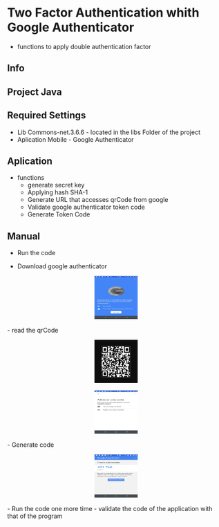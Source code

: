 # Two Factor Authentication whith Google Authenticator

- functions to apply double authentication factor


## Info

 ## Project Java
  
 ## Required Settings
 
 - Lib Commons-net.3.6.6 - located in the libs Folder of the project
 - Aplication Mobile - Google Authenticator
 
 
 ## Aplication
 
 - functions
   - generate secret key
   - Applying hash SHA-1
   - Generate URL that accesses qrCode from google
   - Validate google authenticator token code
   - Generate Token Code
   
   
   
 ## Manual
 
 - Run the code 

 - Download google authenticator
<p align="center">
  <img src="TwoFactorAuthenticator/images/image1.png" width="100" height="100" title="hover text">
</p>  
 - read the qrCode
 <p align="center">
  <img src="TwoFactorAuthenticator/images/imageqr.PNG" width="100" height="100" title="hover text">
</p> 
<p align="center">
  <img src="TwoFactorAuthenticator/images/image2.png" width="100" height="100" title="hover text">
</p>  
 - Generate code
 <p align="center">
   <img src="TwoFactorAuthenticator/images/image3.png" width="100" height="100" title="hover text">
 </p>
 - Run the code one more time
 - validate the code of the application with that of the program

 

 
 
 
 
 
 

